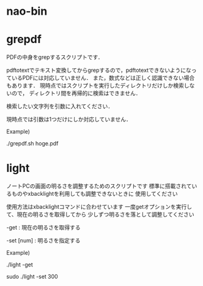 nao-bin
======

grepdf
======
PDFの中身をgrepするスクリプトです．

pdftotextでテキスト変換してからgrepするので，pdftotextできないようになっているPDFには対応していません．
また，数式などは正しく認識できない場合もあります．
現時点ではスクリプトを実行したディレクトリだけしか検索しないので，
ディレクトリ間を再帰的に検索はできません．

検索したい文字列を引数に入れてください．

現時点では引数は1つだけにしか対応していません．

Example)

./grepdf.sh hoge.pdf


light
======
ノートPCの画面の明るさを調整するためのスクリプトです
標準に搭載されているものやxbacklightを利用しても調整できないときに
使用してください

使用方法はxbacklightコマンドに合わせています
一度getオプションを実行して、現在の明るさを取得してから
少しずつ明るさを落として調整してください

 -get       : 現在の明るさを取得する

 -set [num] : 明るさを指定する

Example)

./light -get

sudo ./light -set 300
